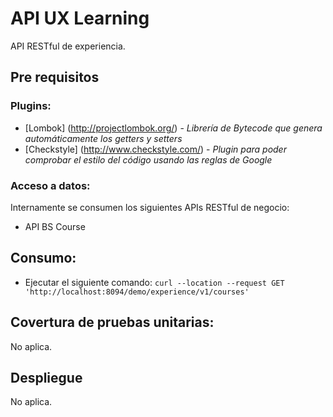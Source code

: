 # API UX Learning
API RESTful de experiencia.

## Pre requisitos

### Plugins:
* [Lombok] (http://projectlombok.org/) - *Librería de Bytecode que genera automáticamente los getters y setters*
* [Checkstyle] (http://www.checkstyle.com/) - *Plugin para poder comprobar el estilo del código usando las reglas de Google*

### Acceso a datos:
Internamente se consumen los siguientes APIs RESTful de negocio:
- API BS Course
    
## Consumo:
* Ejecutar el siguiente comando:
``
curl --location --request GET 'http://localhost:8094/demo/experience/v1/courses'
``

## Covertura de pruebas unitarias:
No aplica.

## Despliegue
No aplica.

